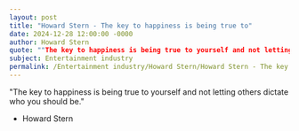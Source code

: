 ```yaml
---
layout: post
title: "Howard Stern - The key to happiness is being true to"
date: 2024-12-28 12:00:00 -0000
author: Howard Stern
quote: ""The key to happiness is being true to yourself and not letting others dictate who you should be.""
subject: Entertainment industry
permalink: /Entertainment industry/Howard Stern/Howard Stern - The key to happiness is being true to
---
```


"The key to happiness is being true to yourself and not letting others dictate who you should be."

- Howard Stern
